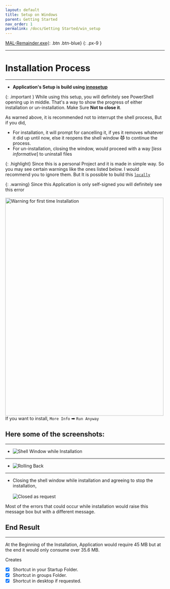 ```yaml
---
layout: default
title: Setup on Windows
parent: Getting Started
nav_order: 1
permalink: /docs/Getting Started/win_setup
---
```



[MAL-Remainder.exe](https://github.com/RahulARanger/MAL-Remainder/releases/latest/download/MAL-Remainder.exe "Executable file"){: .btn .btn-blue}
{: .px-9 }

---

# Installation Process
---

-   **Application's Setup is build using [innosetup](https://jrsoftware.org/isinfo.php)**

{: .important }
While using this setup, you will definitely see PowerShell opening up in middle. That's a way to show the progress of either installation or un-installation. Make Sure **Not to close it**.

As warned above, it is recommended not to interrupt the shell process, But if you did,

-   For installation, it will prompt for cancelling it, if yes it removes whatever it did up until now, else it reopens the shell window ~~😈~~ to continue the process.
-   For un-installation, closing the window, would proceed with a way [_less informative_] to uninstall files

{: .highlight}
Since this is a personal Project and it is made in simple way. So you may see certain warnings like the ones listed below. I would recommend you to ignore them. But It is possible to build this [`locally`](./Local%20Setup/Windows)


{: .warning}
Since this Application is only self-signed you will definitely see this error <br><br>
<img src="../../assets/warning_installation.jpeg" alt="Warning for first time Installation" title="you may see this warning for first-time installation" width="500" height="690"/><br> If you want to install, `More Info` ➡ `Run Anyway`

## Here some of the screenshots:
---

* ![Shell Window while Installation](../../assets/shell_installation.jpg "Shell Window shows up in mid of installation for setting up python env")

----

* ![Rolling Back](../../assets/rolling_back.jpg "Rolls back if installation fails")

----

* Closing the shell window while installation and agreeing to stop the installation,<br><br>
![Closed as request](../../assets/closed_as_requested.jpg "Closed as per request")


Most of the errors that could occur while installation would raise this message box but with a different message.

## End Result
----

At the Beginning of the Installation, Application would require 45 MB but at the end it would only consume over 35.6 MB.

Creates

- [X] Shortcut in your Startup Folder.
- [X] Shortcut in groups Folder.
- [X] Shortcut in desktop if requested.
